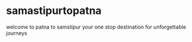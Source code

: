 # samastipurtopatna
welcome to patna to samstipur your one stop destination for unforgettable journeys
